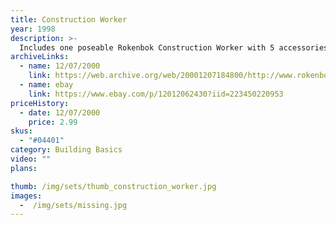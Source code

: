 ```yaml
---
title: Construction Worker
year: 1998
description: >-
  Includes one poseable Rokenbok Construction Worker with 5 accessories.
archiveLinks:
  - name: 12/07/2000
    link: https://web.archive.org/web/20001207184800/http://www.rokenbok.com/catalog/pd_bb_construction.html
  - name: ebay
    link: https://www.ebay.com/p/12012062430?iid=223450220953
priceHistory:
  - date: 12/07/2000
    price: 2.99
skus:
  - "#04401"
category: Building Basics
video: ""
plans:

thumb: /img/sets/thumb_construction_worker.jpg
images:
  -  /img/sets/missing.jpg
---
```

